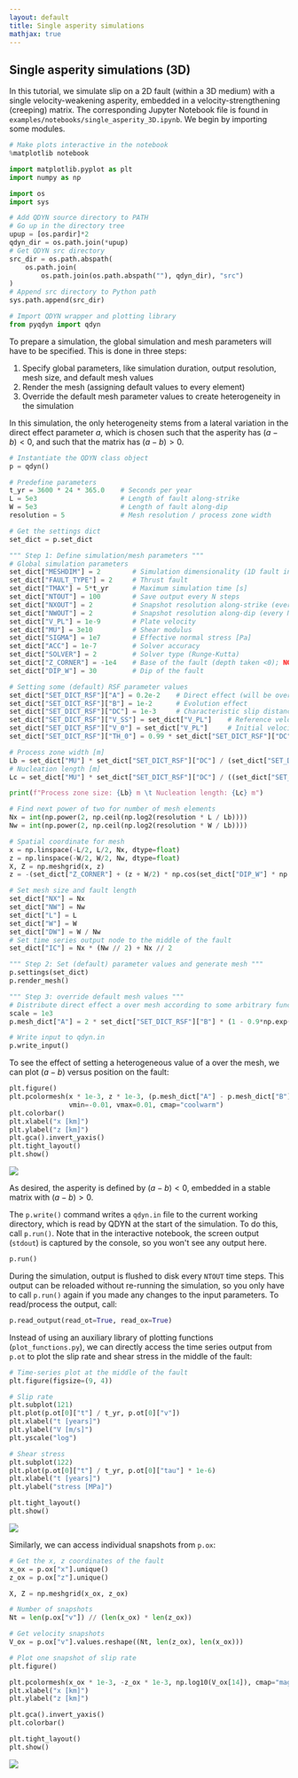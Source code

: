 ```yaml
---
layout: default
title: Single asperity simulations
mathjax: true
---
```


## Single asperity simulations (3D)

In this tutorial, we simulate slip on a 2D fault (within a 3D medium) with a single velocity-weakening asperity, embedded in a velocity-strengthening (creeping) matrix. The corresponding Jupyter Notebook file is found in `examples/notebooks/single_asperity_3D.ipynb`. We begin by importing some modules.

```python
# Make plots interactive in the notebook
%matplotlib notebook

import matplotlib.pyplot as plt
import numpy as np

import os
import sys

# Add QDYN source directory to PATH
# Go up in the directory tree
upup = [os.pardir]*2
qdyn_dir = os.path.join(*upup)
# Get QDYN src directory
src_dir = os.path.abspath(
    os.path.join(
        os.path.join(os.path.abspath(""), qdyn_dir), "src")
)
# Append src directory to Python path
sys.path.append(src_dir)

# Import QDYN wrapper and plotting library
from pyqdyn import qdyn
```

To prepare a simulation, the global simulation and mesh parameters will have to be specified. This is done in three steps: 

1. Specify global parameters, like simulation duration, output resolution, mesh size, and default mesh values
2. Render the mesh (assigning default values to every element)
3. Override the default mesh parameter values to create heterogeneity in the simulation

In this simulation, the only heterogeneity stems from a lateral variation in the direct effect parameter $a$, which is chosen such that the asperity has $(a-b) < 0$, and such that the matrix has $(a - b) > 0$.

```python
# Instantiate the QDYN class object
p = qdyn()

# Predefine parameters
t_yr = 3600 * 24 * 365.0    # Seconds per year
L = 5e3                     # Length of fault along-strike
W = 5e3                     # Length of fault along-dip
resolution = 5              # Mesh resolution / process zone width

# Get the settings dict
set_dict = p.set_dict

""" Step 1: Define simulation/mesh parameters """
# Global simulation parameters
set_dict["MESHDIM"] = 2        # Simulation dimensionality (1D fault in 2D medium)
set_dict["FAULT_TYPE"] = 2     # Thrust fault
set_dict["TMAX"] = 5*t_yr      # Maximum simulation time [s]
set_dict["NTOUT"] = 100        # Save output every N steps
set_dict["NXOUT"] = 2          # Snapshot resolution along-strike (every N elements)
set_dict["NWOUT"] = 2          # Snapshot resolution along-dip (every N elements)
set_dict["V_PL"] = 1e-9        # Plate velocity
set_dict["MU"] = 3e10          # Shear modulus
set_dict["SIGMA"] = 1e7        # Effective normal stress [Pa]
set_dict["ACC"] = 1e-7         # Solver accuracy
set_dict["SOLVER"] = 2         # Solver type (Runge-Kutta)
set_dict["Z_CORNER"] = -1e4    # Base of the fault (depth taken <0); NOTE: Z_CORNER must be < -W !
set_dict["DIP_W"] = 30         # Dip of the fault

# Setting some (default) RSF parameter values
set_dict["SET_DICT_RSF"]["A"] = 0.2e-2    # Direct effect (will be overwritten later)
set_dict["SET_DICT_RSF"]["B"] = 1e-2      # Evolution effect
set_dict["SET_DICT_RSF"]["DC"] = 1e-3     # Characteristic slip distance
set_dict["SET_DICT_RSF"]["V_SS"] = set_dict["V_PL"]    # Reference velocity [m/s]
set_dict["SET_DICT_RSF"]["V_0"] = set_dict["V_PL"]     # Initial velocity [m/s]
set_dict["SET_DICT_RSF"]["TH_0"] = 0.99 * set_dict["SET_DICT_RSF"]["DC"] / set_dict["V_PL"]    # Initial (steady-)state [s]

# Process zone width [m]
Lb = set_dict["MU"] * set_dict["SET_DICT_RSF"]["DC"] / (set_dict["SET_DICT_RSF"]["B"] * set_dict["SIGMA"])
# Nucleation length [m]
Lc = set_dict["MU"] * set_dict["SET_DICT_RSF"]["DC"] / ((set_dict["SET_DICT_RSF"]["B"] - set_dict["SET_DICT_RSF"]["A"]) * set_dict["SIGMA"])

print(f"Process zone size: {Lb} m \t Nucleation length: {Lc} m")

# Find next power of two for number of mesh elements
Nx = int(np.power(2, np.ceil(np.log2(resolution * L / Lb))))
Nw = int(np.power(2, np.ceil(np.log2(resolution * W / Lb))))

# Spatial coordinate for mesh
x = np.linspace(-L/2, L/2, Nx, dtype=float)
z = np.linspace(-W/2, W/2, Nw, dtype=float)
X, Z = np.meshgrid(x, z)
z = -(set_dict["Z_CORNER"] + (z + W/2) * np.cos(set_dict["DIP_W"] * np.pi / 180.))

# Set mesh size and fault length
set_dict["NX"] = Nx
set_dict["NW"] = Nw
set_dict["L"] = L
set_dict["W"] = W 
set_dict["DW"] = W / Nw
# Set time series output node to the middle of the fault
set_dict["IC"] = Nx * (Nw // 2) + Nx // 2

""" Step 2: Set (default) parameter values and generate mesh """
p.settings(set_dict)
p.render_mesh()

""" Step 3: override default mesh values """
# Distribute direct effect a over mesh according to some arbitrary function
scale = 1e3
p.mesh_dict["A"] = 2 * set_dict["SET_DICT_RSF"]["B"] * (1 - 0.9*np.exp(- (X**2 + Z**2) / (2 * scale**2))).ravel()

# Write input to qdyn.in
p.write_input()
```

To see the effect of setting a heterogeneous value of a over the mesh, we can plot $(a-b)$ versus position on the fault:
```python
plt.figure()
plt.pcolormesh(x * 1e-3, z * 1e-3, (p.mesh_dict["A"] - p.mesh_dict["B"]).reshape(X.shape), 
               vmin=-0.01, vmax=0.01, cmap="coolwarm")
plt.colorbar()
plt.xlabel("x [km]")
plt.ylabel("z [km]")
plt.gca().invert_yaxis()
plt.tight_layout()
plt.show()
```

![](img/tutorials/single_asperity_3D/asperity_a-b.png)

As desired, the asperity is defined by $(a-b) < 0$, embedded in a stable matrix with $(a-b) > 0$.

The `p.write()` command writes a `qdyn.in` file to the current working directory, which is read by QDYN at the start of the simulation. To do this, call `p.run()`. Note that in the interactive notebook, the screen output (`stdout`) is captured by the console, so you won't see any output here.

```python
p.run()
```
During the simulation, output is flushed to disk every `NTOUT` time steps. This output can be reloaded without re-running the simulation, so you only have to call `p.run()` again if you made any changes to the input parameters. To read/process the output, call:
```python
p.read_output(read_ot=True, read_ox=True)
```

Instead of using an auxiliary library of plotting functions (`plot_functions.py`), we can directly access the time series output from `p.ot` to plot the slip rate and shear stress in the middle of the fault:

```python
# Time-series plot at the middle of the fault
plt.figure(figsize=(9, 4))

# Slip rate
plt.subplot(121)
plt.plot(p.ot[0]["t"] / t_yr, p.ot[0]["v"])
plt.xlabel("t [years]")
plt.ylabel("V [m/s]")
plt.yscale("log")

# Shear stress
plt.subplot(122)
plt.plot(p.ot[0]["t"] / t_yr, p.ot[0]["tau"] * 1e-6)
plt.xlabel("t [years]")
plt.ylabel("stress [MPa]")

plt.tight_layout()
plt.show()
```

![](img/tutorials/single_asperity_3D/timeseries.png)

Similarly, we can access individual snapshots from `p.ox`:

```python
# Get the x, z coordinates of the fault
x_ox = p.ox["x"].unique()
z_ox = p.ox["z"].unique()

X, Z = np.meshgrid(x_ox, z_ox)

# Number of snapshots
Nt = len(p.ox["v"]) // (len(x_ox) * len(z_ox))

# Get velocity snapshots
V_ox = p.ox["v"].values.reshape((Nt, len(z_ox), len(x_ox)))

# Plot one snapshot of slip rate
plt.figure()

plt.pcolormesh(x_ox * 1e-3, -z_ox * 1e-3, np.log10(V_ox[14]), cmap="magma", vmin=-9, vmax=-2)
plt.xlabel("x [km]")
plt.ylabel("z [km]")

plt.gca().invert_yaxis()
plt.colorbar()

plt.tight_layout()
plt.show()
```

![](img/tutorials/single_asperity_3D/ox_V.png)


